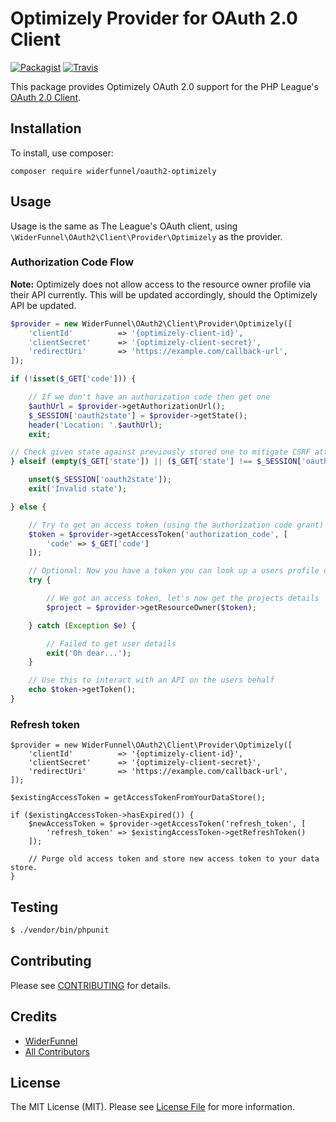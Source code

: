 # Optimizely Provider for OAuth 2.0 Client
[![Packagist](https://img.shields.io/packagist/v/widerfunnel/OAuth2-Optimizely.svg?maxAge=2592000?style=flat-square)](https://packagist.org/packages/widerfunnel/oauth2-optimizely)
[![Travis](https://img.shields.io/travis/WiderFunnel-Labs/OAuth2-Optimizely.svg?maxAge=2592000?style=flat-square)](https://travis-ci.org/WiderFunnel-Labs/OAuth2-Optimizely)

This package provides Optimizely OAuth 2.0 support for the PHP League's [OAuth 2.0 Client](https://github.com/thephpleague/oauth2-client).

## Installation

To install, use composer:

```
composer require widerfunnel/oauth2-optimizely
```

## Usage

Usage is the same as The League's OAuth client, using `\WiderFunnel\OAuth2\Client\Provider\Optimizely` as the provider.

### Authorization Code Flow

**Note:** Optimizely does not allow access to the resource owner profile via their API currently. This will be updated 
accordingly, should the Optimizely API be updated.

```php
$provider = new WiderFunnel\OAuth2\Client\Provider\Optimizely([
    'clientId'          => '{optimizely-client-id}',
    'clientSecret'      => '{optimizely-client-secret}',
    'redirectUri'       => 'https://example.com/callback-url',
]);

if (!isset($_GET['code'])) {

    // If we don't have an authorization code then get one
    $authUrl = $provider->getAuthorizationUrl();
    $_SESSION['oauth2state'] = $provider->getState();
    header('Location: '.$authUrl);
    exit;

// Check given state against previously stored one to mitigate CSRF attack
} elseif (empty($_GET['state']) || ($_GET['state'] !== $_SESSION['oauth2state'])) {

    unset($_SESSION['oauth2state']);
    exit('Invalid state');

} else {

    // Try to get an access token (using the authorization code grant)
    $token = $provider->getAccessToken('authorization_code', [
        'code' => $_GET['code']
    ]);

    // Optional: Now you have a token you can look up a users profile data
    try {

        // We got an access token, let's now get the projects details
        $project = $provider->getResourceOwner($token);        

    } catch (Exception $e) {

        // Failed to get user details
        exit('Oh dear...');
    }

    // Use this to interact with an API on the users behalf
    echo $token->getToken();
}
```

### Refresh token 

```
$provider = new WiderFunnel\OAuth2\Client\Provider\Optimizely([
    'clientId'          => '{optimizely-client-id}',
    'clientSecret'      => '{optimizely-client-secret}',
    'redirectUri'       => 'https://example.com/callback-url',
]);

$existingAccessToken = getAccessTokenFromYourDataStore();

if ($existingAccessToken->hasExpired()) {
    $newAccessToken = $provider->getAccessToken('refresh_token', [
        'refresh_token' => $existingAccessToken->getRefreshToken()
    ]);

    // Purge old access token and store new access token to your data store.
}
```

## Testing

``` bash
$ ./vendor/bin/phpunit
```

## Contributing

Please see [CONTRIBUTING](https://github.com/widerfunnel/oauth2-optimizely/blob/master/CONTRIBUTING.md) for details.


## Credits

- [WiderFunnel](https://github.com/widerfunnel)
- [All Contributors](https://github.com/widerfunnel/oauth2-optimizely/contributors)


## License

The MIT License (MIT). Please see [License File](https://github.com/widerfunnel/oauth2-optimizely/blob/master/LICENSE) for more information.
